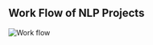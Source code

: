 
## Work Flow of NLP Projects 
![Work flow](https://d3i71xaburhd42.cloudfront.net/f4d8f8b928d4f7457c442dbc822a49a57fbc7a8b/2-Figure1-1.png) 
